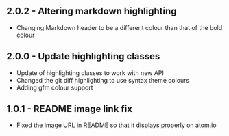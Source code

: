 ## 2.0.2 - Altering markdown highlighting
* Changing Markdown header to be a different colour than that of the bold colour

## 2.0.0 - Update highlighting classes
* Update of highlighting classes to work with new API
* Changed the git diff highlighting to use syntax theme colours
* Adding gfm colour support

## 1.0.1 - README image link fix
* Fixed the image URL in README so that it displays properly on atom.io

